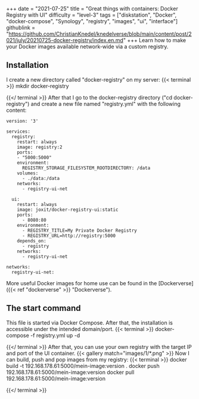 +++
date = "2021-07-25"
title = "Great things with containers: Docker Registry with UI"
difficulty = "level-3"
tags = ["diskstation", "Docker", "docker-compose", "Synology", "registry", "images", "ui", "interface"]
githublink = "https://github.com/ChristianKnedel/knedelverse/blob/main/content/post/2021/july/20210725-docker-registry/index.en.md"
+++
Learn how to make your Docker images available network-wide via a custom registry.
## Installation
I create a new directory called "docker-registry" on my server:
{{< terminal >}}
mkdir docker-registry

{{</ terminal >}}
After that I go to the docker-registry directory ("cd docker-registry") and create a new file named "registry.yml" with the following content:
```
version: '3'

services:
  registry:
    restart: always
    image: registry:2
    ports:
    - "5000:5000"
    environment:
      REGISTRY_STORAGE_FILESYSTEM_ROOTDIRECTORY: /data
    volumes:
      - ./data:/data
    networks:
      - registry-ui-net

  ui:
    restart: always
    image: joxit/docker-registry-ui:static
    ports:
      - 8080:80
    environment:
      - REGISTRY_TITLE=My Private Docker Registry
      - REGISTRY_URL=http://registry:5000
    depends_on:
      - registry
    networks:
      - registry-ui-net

networks:
  registry-ui-net:

```
More useful Docker images for home use can be found in the [Dockerverse]({{< ref "dockerverse" >}} "Dockerverse").
## The start command
This file is started via Docker Compose. After that, the installation is accessible under the intended domain/port.
{{< terminal >}}
docker-compose -f registry.yml up -d

{{</ terminal >}}
After that, you can use your own registry with the target IP and port of the UI container.
{{< gallery match="images/1/*.png" >}}
Now I can build, push and pop images from my registry:
{{< terminal >}}
docker build -t 192.168.178.61:5000/mein-image:version .
docker push 192.168.178.61:5000/mein-image:version
docker pull 192.168.178.61:5000/mein-image:version

{{</ terminal >}}
